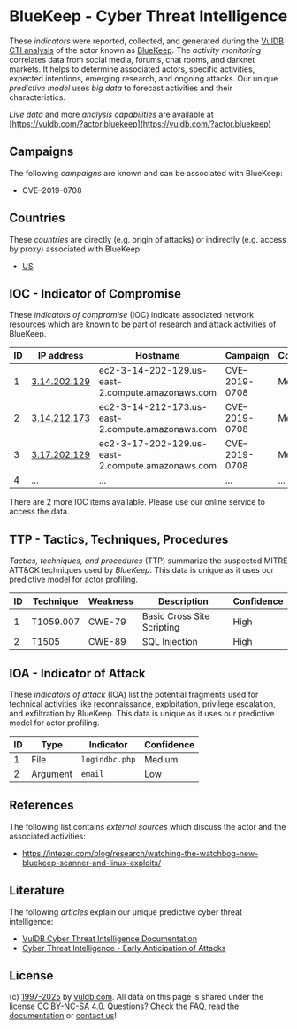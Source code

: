 # BlueKeep - Cyber Threat Intelligence

These _indicators_ were reported, collected, and generated during the [VulDB CTI analysis](https://vuldb.com/?kb.cti) of the actor known as [BlueKeep](https://vuldb.com/?actor.bluekeep). The _activity monitoring_ correlates data from social media, forums, chat rooms, and darknet markets. It helps to determine associated actors, specific activities, expected intentions, emerging research, and ongoing attacks. Our unique _predictive model_ uses _big data_ to forecast activities and their characteristics.

_Live data_ and more _analysis capabilities_ are available at [https://vuldb.com/?actor.bluekeep](https://vuldb.com/?actor.bluekeep)

## Campaigns

The following _campaigns_ are known and can be associated with BlueKeep:

* CVE–2019-0708

## Countries

These _countries_ are directly (e.g. origin of attacks) or indirectly (e.g. access by proxy) associated with BlueKeep:

* [US](https://vuldb.com/?country.us)

## IOC - Indicator of Compromise

These _indicators of compromise_ (IOC) indicate associated network resources which are known to be part of research and attack activities of BlueKeep.

ID | IP address | Hostname | Campaign | Confidence
-- | ---------- | -------- | -------- | ----------
1 | [3.14.202.129](https://vuldb.com/?ip.3.14.202.129) | ec2-3-14-202-129.us-east-2.compute.amazonaws.com | CVE&ndash;2019-0708 | Medium
2 | [3.14.212.173](https://vuldb.com/?ip.3.14.212.173) | ec2-3-14-212-173.us-east-2.compute.amazonaws.com | CVE&ndash;2019-0708 | Medium
3 | [3.17.202.129](https://vuldb.com/?ip.3.17.202.129) | ec2-3-17-202-129.us-east-2.compute.amazonaws.com | CVE&ndash;2019-0708 | Medium
4 | ... | ... | ... | ...

There are 2 more IOC items available. Please use our online service to access the data.

## TTP - Tactics, Techniques, Procedures

_Tactics, techniques, and procedures_ (TTP) summarize the suspected MITRE ATT&CK techniques used by _BlueKeep_. This data is unique as it uses our predictive model for actor profiling.

ID | Technique | Weakness | Description | Confidence
-- | --------- | -------- | ----------- | ----------
1 | T1059.007 | CWE-79 | Basic Cross Site Scripting | High
2 | T1505 | CWE-89 | SQL Injection | High

## IOA - Indicator of Attack

These _indicators of attack_ (IOA) list the potential fragments used for technical activities like reconnaissance, exploitation, privilege escalation, and exfiltration by BlueKeep. This data is unique as it uses our predictive model for actor profiling.

ID | Type | Indicator | Confidence
-- | ---- | --------- | ----------
1 | File | `logindbc.php` | Medium
2 | Argument | `email` | Low

## References

The following list contains _external sources_ which discuss the actor and the associated activities:

* https://intezer.com/blog/research/watching-the-watchbog-new-bluekeep-scanner-and-linux-exploits/

## Literature

The following _articles_ explain our unique predictive cyber threat intelligence:

* [VulDB Cyber Threat Intelligence Documentation](https://vuldb.com/?kb.cti)
* [Cyber Threat Intelligence - Early Anticipation of Attacks](https://www.scip.ch/en/?labs.20201022)

## License

(c) [1997-2025](https://vuldb.com/?kb.changelog) by [vuldb.com](https://vuldb.com/?kb.about). All data on this page is shared under the license [CC BY-NC-SA 4.0](https://creativecommons.org/licenses/by-nc-sa/4.0/). Questions? Check the [FAQ](https://vuldb.com/?kb.faq), read the [documentation](https://vuldb.com/?kb) or [contact us](https://vuldb.com/?contact)!
